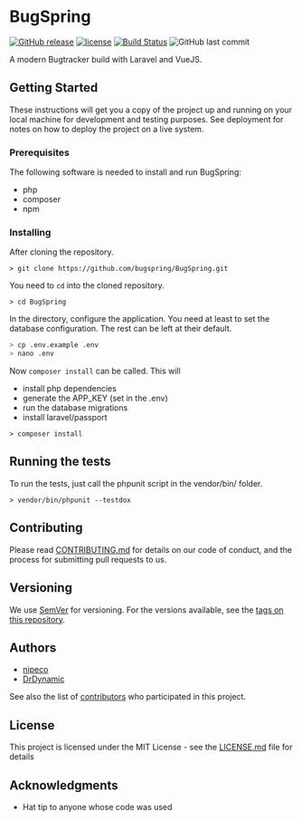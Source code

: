 # BugSpring

[![GitHub release](https://img.shields.io/github/release/bugspring/BugSpring.svg)](https://github.com/bugspring/BugSpring/releases/latest)
[![license](https://img.shields.io/badge/License-MIT-yellow.svg)](https://github.com/bugspring/BugSpring/blob/master/LICENSE)
[![Build Status](https://github.com/BookStackApp/BookStack/workflows/phpunit/badge.svg)](https://github.com/bugspring/BugSpring/actions)
![GitHub last commit](https://img.shields.io/github/last-commit/bugspring/BugSpring)


A modern Bugtracker build with Laravel and VueJS.

## Getting Started


These instructions will get you a copy of the project up and running on your local machine for development and testing purposes. See deployment for notes on how to deploy the project on a live system.


### Prerequisites

The following software is needed to install and run BugSpring:
- php
- composer
- npm


### Installing


After cloning the repository.
```shell
> git clone https://github.com/bugspring/BugSpring.git
```

You need to ```cd``` into the cloned repository.
```shell
> cd BugSpring
```

In the directory, configure the application.
You need at least to set the database configuration. The rest can be left at their default.
```bash
> cp .env.example .env
> nano .env
```

Now ```composer install``` can be called.
This will 
* install php dependencies
* generate the APP_KEY (set in the .env)
* run the database migrations
* install laravel/passport
```shell
> composer install
```

## Running the tests

To run the tests, just call the phpunit script in the vendor/bin/ folder.

```shell
> vendor/bin/phpunit --testdox
```

## Contributing

Please read [CONTRIBUTING.md](CONTRIBUTING.md) for details on our code of conduct, and the process for submitting pull requests to us.

## Versioning

We use [SemVer](http://semver.org/) for versioning. For the versions available, see the [tags on this repository](https://github.com/bugspring/BugSpring/tags). 

## Authors

* [nipeco](https://github.com/nipeco)
* [DrDynamic](https://github.com/DrDynamic)

See also the list of [contributors](https://github.com/bugspring/BugSpring/contributors) who participated in this project.

## License

This project is licensed under the MIT License - see the [LICENSE.md](LICENSE.md) file for details

## Acknowledgments

* Hat tip to anyone whose code was used
